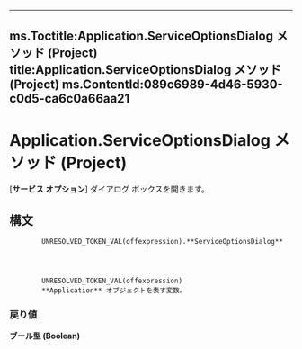 

---
ms.Toctitle:Application.ServiceOptionsDialog メソッド (Project)
title:Application.ServiceOptionsDialog メソッド (Project)
ms.ContentId:089c6989-4d46-5930-c0d5-ca6c0a66aa21
---
# Application.ServiceOptionsDialog メソッド (Project)




[**サービス オプション**] ダイアログ ボックスを開きます。

## 構文

            UNRESOLVED_TOKEN_VAL(offexpression).**ServiceOptionsDialog**




            UNRESOLVED_TOKEN_VAL(offexpression)
            **Application** オブジェクトを表す変数。

### 戻り値
**ブール型 (Boolean)**






